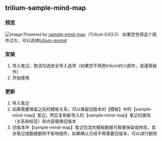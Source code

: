 ## trilium-sample-mind-map
### 预览
![image](https://github.com/waterovo/trilium-sample-mind-map/assets/61768530/4fa93e38-c9dc-4dd4-993d-9130de09db46)
Powered by [sample-mind-map](https://github.com/wanglin2/mind-map)（Trilium 0.63.5）
如果您觉得这个插件过大，可以选择[trilium-jsmind](https://github.com/waterovo/trilium-jsmind)
### 安装
1. 导入笔记，取消勾选安全导入选项（如果您不熟悉trilium的小部件，请谨慎操作）
2. 开始使用
### 更新
1. 导入笔记
2. 如果需要保留之前的模板关系，可以保留旧版本的【模板】中的【sample-mind-map】笔记，然后复制新导入的【sample-mind-map】笔记的属性（关系和标签）和内容替换旧版本
3. 旧版本中【sample-mind-map】笔记包含的模板数据可按需保留或修改，其余笔记或数据删除不影响插件，如果确认已经不再需要旧版本，可以进行删除
